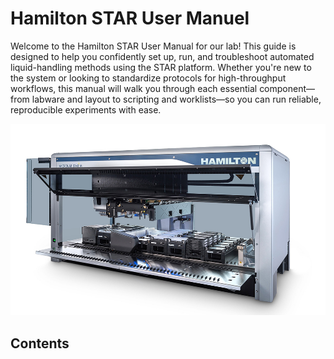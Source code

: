 # Hamilton STAR User Manuel

Welcome to the Hamilton STAR User Manual for our lab! This guide is designed to help you confidently set up, run, and troubleshoot automated liquid-handling methods using the STAR platform. Whether you're new to the system or looking to standardize protocols for high-throughput workflows, this manual will walk you through each essential component—from labware and layout to scripting and worklists—so you can run reliable, reproducible experiments with ease.

![Hamildawg](Images/tuote_hamiltonstar.png)

## Contents
```{tableofcontents}
```
